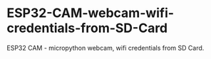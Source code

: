 # ESP32-CAM-webcam-wifi-credentials-from-SD-Card
ESP32 CAM - micropython webcam, wifi credentials from SD Card.
